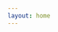 ```yaml
---
layout: home
---
```

<style>
header.intro {
    display: none;
    image: assets/images/面具.jpg
}
</style>
